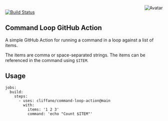 <img align="right" src="https://raw.github.com/cliffano/command-loop-action/master/avatar.jpg" alt="Avatar"/>

[![Build Status](https://github.com/cliffano/command-loop-action/workflows/CI/badge.svg)](https://github.com/cliffano/command-loop-action/actions?query=workflow%3ACI)
<br/>

Command Loop GitHub Action
--------------------------

A simple GitHub Action for running a command in a loop against a list of items.

The items are comma or space-separated strings. The items can be referenced in the command using `$ITEM`.

Usage
-----

    jobs:
      build:
        steps:
          - uses: cliffano/command-loop-action@main
            with:
              items: '1 2 3'
              command: 'echo "Count $ITEM"'
